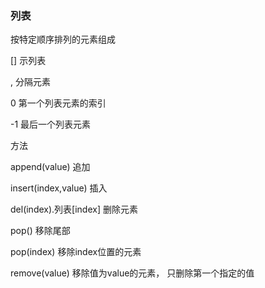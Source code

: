 ### 列表

按特定顺序排列的元素组成

\[\]  示列表

, 分隔元素

0  第一个列表元素的索引

-1  最后一个列表元素

方法

append\(value\)   追加

insert\(index,value\) 插入

del\(index\).列表\[index\] 删除元素

pop\(\) 移除尾部

pop\(index\) 移除index位置的元素

remove\(value\) 移除值为value的元素， 只删除第一个指定的值 

 

